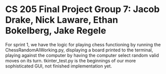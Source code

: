 # CS 205 Final Project Group 7: Jacob Drake, Nick Laware, Ethan Bokelberg, Jake Regele  
For sprint 1, we have the logic for playing chess functioning by running the ChessRandomAIWorking.py, displaying a board printed to the terminal, playing
against the computer by having the computer select random valid moves on its turn.
tkinter_test.py is the beginnings of our more sophisticated GUI, not finished implementation yet.